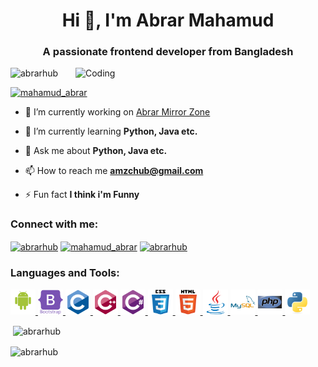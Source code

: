 <h1 align="center">Hi 👋, I'm Abrar Mahamud</h1>
<h3 align="center">A passionate frontend developer from Bangladesh</h3>
<img align="right" alt="Coding" width="400" src="https://cdn.dribbble.com/users/1162077/screenshots/3848914/programmer.gif">

<p align="left"> <img src="https://komarev.com/ghpvc/?username=abrarhub&label=Profile%20views&color=0e75b6&style=flat" alt="abrarhub" /> </p>

<p align="left"> <a href="https://twitter.com/mahamud_abrar" target="blank"><img src="https://img.shields.io/twitter/follow/mahamud_abrar?logo=twitter&style=for-the-badge" alt="mahamud_abrar" /></a> </p>

- 🔭 I’m currently working on [Abrar Mirror Zone](https://github.com/AMZCDevs)

- 🌱 I’m currently learning **Python, Java etc.**

- 💬 Ask me about **Python, Java etc.**

- 📫 How to reach me **amzchub@gmail.com**

- ⚡ Fun fact **I think i'm Funny**

<h3 align="left">Connect with me:</h3>
<p align="left">
<a href="https://t.me/ParvejRN7s" target="blank"><img align="center" src="https://www.svgrepo.com/show/349527/telegram.svg" alt="abrarhub" height="30" width="40" /></a>
<a href="https://twitter.com/mahamud_abrar" target="blank"><img align="center" src="https://raw.githubusercontent.com/rahuldkjain/github-profile-readme-generator/master/src/images/icons/Social/twitter.svg" alt="mahamud_abrar" height="30" width="40" /></a>
<a href="https://fb.com/abrarhub" target="blank"><img align="center" src="https://raw.githubusercontent.com/rahuldkjain/github-profile-readme-generator/master/src/images/icons/Social/facebook.svg" alt="abrarhub" height="30" width="40" /></a>
</p>

<h3 align="left">Languages and Tools:</h3>
<p align="left"> <a href="https://developer.android.com" target="_blank" rel="noreferrer"> <img src="https://raw.githubusercontent.com/devicons/devicon/master/icons/android/android-original-wordmark.svg" alt="android" width="40" height="40"/> </a> <a href="https://getbootstrap.com" target="_blank" rel="noreferrer"> <img src="https://raw.githubusercontent.com/devicons/devicon/master/icons/bootstrap/bootstrap-plain-wordmark.svg" alt="bootstrap" width="40" height="40"/> </a> <a href="https://www.cprogramming.com/" target="_blank" rel="noreferrer"> <img src="https://raw.githubusercontent.com/devicons/devicon/master/icons/c/c-original.svg" alt="c" width="40" height="40"/> </a> <a href="https://www.w3schools.com/cpp/" target="_blank" rel="noreferrer"> <img src="https://raw.githubusercontent.com/devicons/devicon/master/icons/cplusplus/cplusplus-original.svg" alt="cplusplus" width="40" height="40"/> </a> <a href="https://www.w3schools.com/cs/" target="_blank" rel="noreferrer"> <img src="https://raw.githubusercontent.com/devicons/devicon/master/icons/csharp/csharp-original.svg" alt="csharp" width="40" height="40"/> </a> <a href="https://www.w3schools.com/css/" target="_blank" rel="noreferrer"> <img src="https://raw.githubusercontent.com/devicons/devicon/master/icons/css3/css3-original-wordmark.svg" alt="css3" width="40" height="40"/> </a> <a href="https://www.w3.org/html/" target="_blank" rel="noreferrer"> <img src="https://raw.githubusercontent.com/devicons/devicon/master/icons/html5/html5-original-wordmark.svg" alt="html5" width="40" height="40"/> </a> <a href="https://www.java.com" target="_blank" rel="noreferrer"> <img src="https://raw.githubusercontent.com/devicons/devicon/master/icons/java/java-original.svg" alt="java" width="40" height="40"/> </a> <a href="https://www.mysql.com/" target="_blank" rel="noreferrer"> <img src="https://raw.githubusercontent.com/devicons/devicon/master/icons/mysql/mysql-original-wordmark.svg" alt="mysql" width="40" height="40"/> </a> <a href="https://www.php.net" target="_blank" rel="noreferrer"> <img src="https://raw.githubusercontent.com/devicons/devicon/master/icons/php/php-original.svg" alt="php" width="40" height="40"/> </a> <a href="https://www.python.org" target="_blank" rel="noreferrer"> <img src="https://raw.githubusercontent.com/devicons/devicon/master/icons/python/python-original.svg" alt="python" width="40" height="40"/> </a> </p>


<p>&nbsp;<img align="center" src="https://github-readme-stats.vercel.app/api?username=abrarhub&show_icons=true&locale=en" alt="abrarhub" /></p>

<p><img align="center" src="https://github-readme-streak-stats.herokuapp.com/?user=abrarhub&" alt="abrarhub" /></p>

